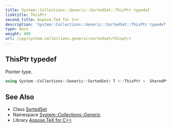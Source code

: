 ```yaml
---
title: System::Collections::Generic::SortedSet::ThisPtr typedef
linktitle: ThisPtr
second_title: Aspose.TeX for C++
description: 'System::Collections::Generic::SortedSet::ThisPtr typedef. Pointer type in C++.'
type: docs
weight: 400
url: /cpp/system.collections.generic/sortedset/thisptr/
---
```

## ThisPtr typedef


Pointer type.

```cpp
using System::Collections::Generic::SortedSet< T >::ThisPtr =  SharedPtr<ThisType>
```

## See Also

* Class [SortedSet](../)
* Namespace [System::Collections::Generic](../../)
* Library [Aspose.TeX for C++](../../../)
